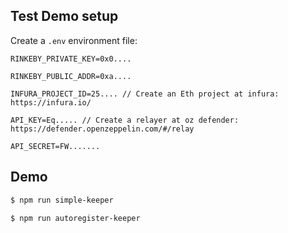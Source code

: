 ## Test Demo setup

Create a `.env` environment file:

```
RINKEBY_PRIVATE_KEY=0x0....

RINKEBY_PUBLIC_ADDR=0xa....

INFURA_PROJECT_ID=25.... // Create an Eth project at infura: https://infura.io/

API_KEY=Eq..... // Create a relayer at oz defender: https://defender.openzeppelin.com/#/relay

API_SECRET=FW.......
```


## Demo

```sh
$ npm run simple-keeper
```


```
$ npm run autoregister-keeper
```
